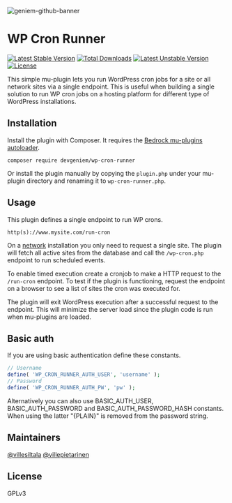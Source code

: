 ![geniem-github-banner](https://cloud.githubusercontent.com/assets/5691777/14319886/9ae46166-fc1b-11e5-9630-d60aa3dc4f9e.png)

# WP Cron Runner
[![Latest Stable Version](https://poser.pugx.org/devgeniem/wp-cron-runner/v/stable)](https://packagist.org/packages/devgeniem/wp-cron-runner)
[![Total Downloads](https://poser.pugx.org/devgeniem/wp-cron-runner/downloads)](https://packagist.org/packages/devgeniem/wp-cron-runner)
[![Latest Unstable Version](https://poser.pugx.org/devgeniem/wp-cron-runner/v/unstable)](https://packagist.org/packages/devgeniem/wp-cron-runner)
[![License](https://poser.pugx.org/devgeniem/wp-cron-runner/license)](https://packagist.org/packages/devgeniem/wp-cron-runner)

This simple mu-plugin lets you run WordPress cron jobs for a site or all network sites via a single endpoint. This is useful when building a single solution to run WP cron jobs on a hosting platform for different type of WordPress installations.

## Installation

Install the plugin with Composer. It requires the [Bedrock mu-plugins autoloader](https://roots.io/bedrock/docs/mu-plugins-autoloader/).

```
composer require devgeniem/wp-cron-runner
```

Or install the plugin manually by copying the `plugin.php` under your mu-plugin directory and renaming it to `wp-cron-runner.php`.

## Usage

This plugin defines a single endpoint to run WP crons.
```
http(s)://www.mysite.com/run-cron
```

On a [network](https://codex.wordpress.org/Create_A_Network) installation you only need to request a single site. The plugin will fetch all active sites from the database and call the `/wp-cron.php` endpoint to run scheduled events.

To enable timed execution create a cronjob to make a HTTP request to the `/run-cron` endpoint. To test if the plugin is functioning, request the endpoint on a browser to see a list of sites the cron was executed for.

The plugin will exit WordPress execution after a successful request to the endpoint. This will minimize the server load since the plugin code is run when mu-plugins are loaded.

## Basic auth

If you are using basic authentication define these constants.

```php
// Username
define( 'WP_CRON_RUNNER_AUTH_USER', 'username' );
// Password
define( 'WP_CRON_RUNNER_AUTH_PW', 'pw' );
```

Alternatively you can also use BASIC_AUTH_USER, BASIC_AUTH_PASSWORD and BASIC_AUTH_PASSWORD_HASH constants. When using the latter "{PLAIN}" is removed from the password string.

## Maintainers
[@villesiltala](https://github.com/villesiltala) [@villepietarinen](https://github.com/villepietarinen)

## License
GPLv3